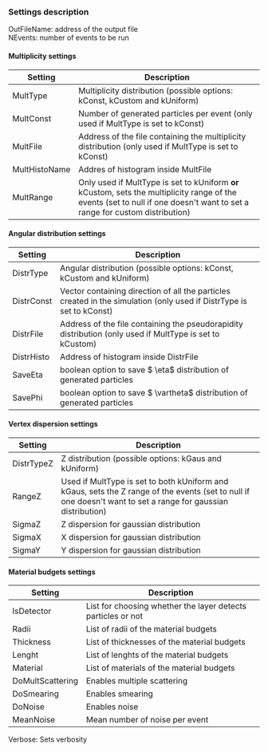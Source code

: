 ### Settings description

OutFileName: address of the output file      
NEvents: number of events to be run

#### Multiplicity settings

| Setting               | Description                           |
| -----------           | -----------                           |
| MultType              | Multiplicity distribution (possible options: kConst, kCustom and kUniform)                        |
| MultConst             | Number of generated particles per event (only used if MultType is set to kConst)            |
| MultFile              | Address of the file containing the multiplicity distribution (only used if MultType is set to kConst)            |
| MultHistoName               | Addres of histogram inside MultFile            |
| MultRange           | Only used if MultType is set to kUniform **or** kCustom, sets the multiplicity range of the events (set to null if one doesn't want to set a range for custom distribution)           |


#### Angular distribution settings

| Setting               | Description                           |
| -----------           | -----------                           |
| DistrType             | Angular distribution (possible options: kConst, kCustom and kUniform)             |
| DistrConst             | Vector containing direction of all the particles created in the simulation (only used if DistrType is set to kConst)             |
| DistrFile              | Address of the file containing the pseudorapidity distribution (only used if MultType is set to kCustom)            |
| DistrHisto               | Address of histogram inside DistrFile            |
| SaveEta               | boolean option to save $ \eta$ distribution of generated particles            |
| SavePhi               | boolean option to save $ \vartheta$ distribution of generated particles            |



#### Vertex dispersion settings

| Setting               | Description                           |
| -----------           | -----------                           |
| DistrTypeZ             | Z distribution (possible options: kGaus  and kUniform)             |
| RangeZ             | Used if MultType is set to both kUniform and kGaus, sets the Z range of the events (set to null if one doesn't want to set a range for gaussian distribution)             |
| SigmaZ              | Z dispersion for gaussian distribution            |
| SigmaX              | X dispersion for gaussian distribution            |
| SigmaY              | Y dispersion for gaussian distribution            |

#### Material budgets settings

| Setting               | Description                           |
| -----------           | -----------                           |
| IsDetector             | List for choosing whether the layer detects particles or not             |
| Radii             | List of radii of the material budgets           |
| Thickness              | List of thicknesses of the material budgets            |
| Lenght              | List of lenghts of the material budgets            |
| Material              | List of materials of the material budgets           |
| DoMultScattering             | Enables multiple scattering         |
| DoSmearing              | Enables smearing           |
| DoNoise             | Enables noise         |
| MeanNoise              | Mean number of noise per event      |


Verbose: Sets verbosity